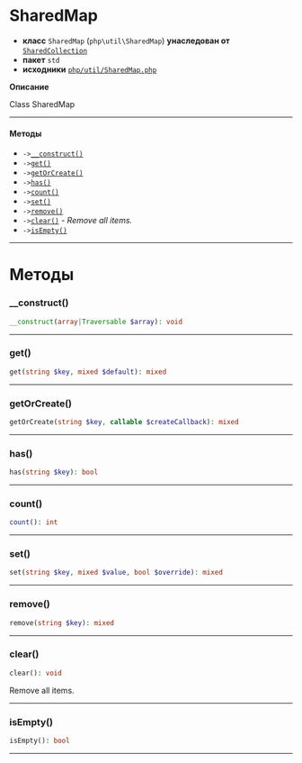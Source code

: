 # SharedMap

- **класс** `SharedMap` (`php\util\SharedMap`) **унаследован от** [`SharedCollection`](https://github.com/jphp-compiler/jphp/blob/master/jphp-runtime/api-docs/classes/php/util/SharedCollection.ru.md)
- **пакет** `std`
- **исходники** [`php/util/SharedMap.php`](./src/main/resources/JPHP-INF/sdk/php/util/SharedMap.php)

**Описание**

Class SharedMap

---

#### Методы

- `->`[`__construct()`](#method-__construct)
- `->`[`get()`](#method-get)
- `->`[`getOrCreate()`](#method-getorcreate)
- `->`[`has()`](#method-has)
- `->`[`count()`](#method-count)
- `->`[`set()`](#method-set)
- `->`[`remove()`](#method-remove)
- `->`[`clear()`](#method-clear) - _Remove all items._
- `->`[`isEmpty()`](#method-isempty)

---
# Методы

<a name="method-__construct"></a>

### __construct()
```php
__construct(array|Traversable $array): void
```

---

<a name="method-get"></a>

### get()
```php
get(string $key, mixed $default): mixed
```

---

<a name="method-getorcreate"></a>

### getOrCreate()
```php
getOrCreate(string $key, callable $createCallback): mixed
```

---

<a name="method-has"></a>

### has()
```php
has(string $key): bool
```

---

<a name="method-count"></a>

### count()
```php
count(): int
```

---

<a name="method-set"></a>

### set()
```php
set(string $key, mixed $value, bool $override): mixed
```

---

<a name="method-remove"></a>

### remove()
```php
remove(string $key): mixed
```

---

<a name="method-clear"></a>

### clear()
```php
clear(): void
```
Remove all items.

---

<a name="method-isempty"></a>

### isEmpty()
```php
isEmpty(): bool
```

---
